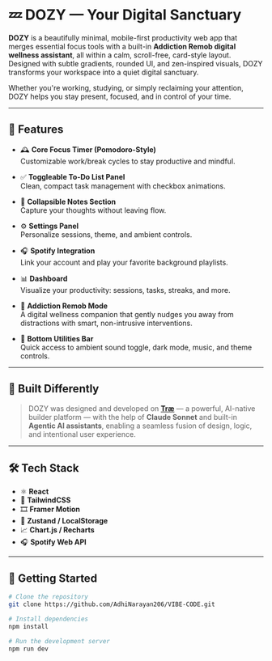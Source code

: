 # 💤 DOZY — Your Digital Sanctuary

**DOZY** is a beautifully minimal, mobile-first productivity web app that merges essential focus tools with a built-in **Addiction Remob digital wellness assistant**, all within a calm, scroll-free, card-style layout. Designed with subtle gradients, rounded UI, and zen-inspired visuals, DOZY transforms your workspace into a quiet digital sanctuary.

Whether you're working, studying, or simply reclaiming your attention, DOZY helps you stay present, focused, and in control of your time.

---

## 🌿 Features

- 🕰️ **Core Focus Timer (Pomodoro-Style)**  
  Customizable work/break cycles to stay productive and mindful.

- ✅ **Toggleable To-Do List Panel**  
  Clean, compact task management with checkbox animations.

- 📝 **Collapsible Notes Section**  
  Capture your thoughts without leaving flow.

- ⚙️ **Settings Panel**  
  Personalize sessions, theme, and ambient controls.

- 🎧 **Spotify Integration**  
  Link your account and play your favorite background playlists.

- 📊 **Dashboard**  
  Visualize your productivity: sessions, tasks, streaks, and more.

- 🧠 **Addiction Remob Mode**  
  A digital wellness companion that gently nudges you away from distractions with smart, non-intrusive interventions.

- 🔧 **Bottom Utilities Bar**  
  Quick access to ambient sound toggle, dark mode, music, and theme controls.

---

## 🧠 Built Differently

> DOZY was designed and developed on **[Træ](https://trae.ai)** — a powerful, AI-native builder platform — with the help of **Claude Sonnet** and built-in **Agentic AI assistants**, enabling a seamless fusion of design, logic, and intentional user experience.

---

## 🛠️ Tech Stack

- ⚛️ **React**
- 💨 **TailwindCSS**
- 🎞️ **Framer Motion**
- 🧠 **Zustand / LocalStorage**
- 📈 **Chart.js / Recharts**
- 🎧 **Spotify Web API**

---

## 🚀 Getting Started

```bash
# Clone the repository
git clone https://github.com/AdhiNarayan206/VIBE-CODE.git

# Install dependencies
npm install

# Run the development server
npm run dev
